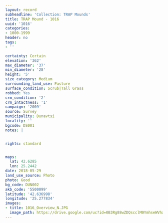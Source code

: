 ```yaml
---
layout: record
subheadline: 'Collection: TRAP Mounds'
title: TRAP Mound - 1016
uuid: '1016'
categories:
- 1000-1999
header: no
tags:
- ''

certainty: Certain
elevation: '362'
max_diameter: '37'
min_diameter: '28'
height: '5'
size_category: Medium
surrounding_land_use: Pasture
surface_condition: Scrub|Tall Grass
robbed: Yes
crm_condition: '2'
crm_intactness: '1'
campaign: '2009'
source: Survey
municipality: Dunavtsi
locality: ''
bgcode: DS001
notes: |


rights: standard


maps:
  lat: 42.6285
  lon: 25.2442
date: 2018-05-29
land_use_source: Photo
photo: Good
bg_code: DUN002
akb_code: '5500099'
latitude: '42.636998'
longitude: '25.277834'
images:
- title: 1016_Overview_N.JPG
  image_path: https://drive.google.com/uc?id=0B3Rg88wZDQscclM0YmhseWVhaDA
---
```

